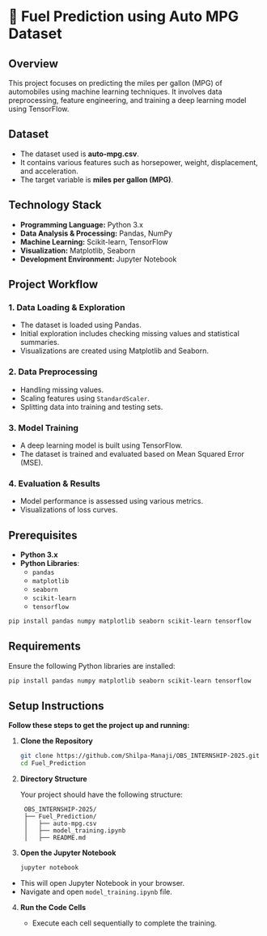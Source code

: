 # 🚗 Fuel Prediction using Auto MPG Dataset

## Overview

This project focuses on predicting the miles per gallon (MPG) of automobiles using machine learning techniques. It involves data preprocessing, feature engineering, and training a deep learning model using TensorFlow.

## Dataset

- The dataset used is **auto-mpg.csv**.
- It contains various features such as horsepower, weight, displacement, and acceleration.
- The target variable is **miles per gallon (MPG)**.

## Technology Stack

- **Programming Language:** Python 3.x
- **Data Analysis & Processing:** Pandas, NumPy
- **Machine Learning:** Scikit-learn, TensorFlow
- **Visualization:** Matplotlib, Seaborn
- **Development Environment:** Jupyter Notebook

## Project Workflow

### 1. Data Loading & Exploration

- The dataset is loaded using Pandas.
- Initial exploration includes checking missing values and statistical summaries.
- Visualizations are created using Matplotlib and Seaborn.

### 2. Data Preprocessing

- Handling missing values.
- Scaling features using `StandardScaler`.
- Splitting data into training and testing sets.

### 3. Model Training

- A deep learning model is built using TensorFlow.
- The dataset is trained and evaluated based on Mean Squared Error (MSE).

### 4. Evaluation & Results

- Model performance is assessed using various metrics.
- Visualizations of loss curves.

## Prerequisites

- **Python 3.x**
- **Python Libraries**:
  - `pandas`
  - `matplotlib`
  - `seaborn`
  - `scikit-learn`
  - `tensorflow`

```bash
pip install pandas numpy matplotlib seaborn scikit-learn tensorflow
```

## Requirements

Ensure the following Python libraries are installed:

```bash
pip install pandas numpy matplotlib seaborn scikit-learn tensorflow
```

## Setup Instructions

**Follow these steps to get the project up and running:**

1. **Clone the Repository**

   ```bash
   git clone https://github.com/Shilpa-Manaji/OBS_INTERNSHIP-2025.git
   cd Fuel_Prediction
   ```

2. **Directory Structure**

   Your project should have the following structure:

   ```
    OBS_INTERNSHIP-2025/
    ├── Fuel_Prediction/
    │   ├── auto-mpg.csv
    │   ├── model_training.ipynb
    │   ├── README.md
   ```

3. **Open the Jupyter Notebook**

   ```bash
   jupyter notebook
   ```

- This will open Jupyter Notebook in your browser.
- Navigate and open `model_training.ipynb` file.

4. **Run the Code Cells**

   - Execute each cell sequentially to complete the training.
